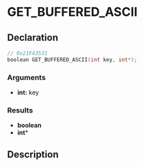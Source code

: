 # GET_BUFFERED_ASCII

## Declaration
```cpp
// 0x21F43531
boolean GET_BUFFERED_ASCII(int key, int*);
```

### Arguments
- **int:** key

### Results
- **boolean**
- **int***

## Description

